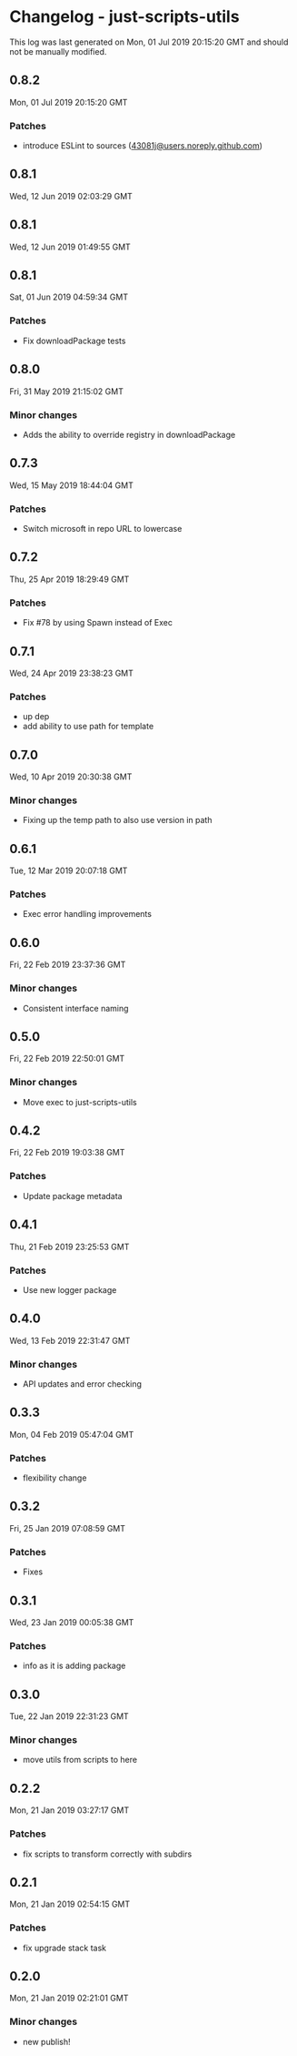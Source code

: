 # Changelog - just-scripts-utils

This log was last generated on Mon, 01 Jul 2019 20:15:20 GMT and should not be manually modified.

## 0.8.2
Mon, 01 Jul 2019 20:15:20 GMT

### Patches

- introduce ESLint to sources (43081j@users.noreply.github.com)

## 0.8.1
Wed, 12 Jun 2019 02:03:29 GMT

## 0.8.1
Wed, 12 Jun 2019 01:49:55 GMT

## 0.8.1
Sat, 01 Jun 2019 04:59:34 GMT

### Patches

- Fix downloadPackage tests

## 0.8.0
Fri, 31 May 2019 21:15:02 GMT

### Minor changes

- Adds the ability to override registry in downloadPackage

## 0.7.3
Wed, 15 May 2019 18:44:04 GMT

### Patches

- Switch microsoft in repo URL to lowercase

## 0.7.2
Thu, 25 Apr 2019 18:29:49 GMT

### Patches

- Fix #78 by using Spawn instead of Exec

## 0.7.1
Wed, 24 Apr 2019 23:38:23 GMT

### Patches

- up dep
- add ability to use path for template

## 0.7.0
Wed, 10 Apr 2019 20:30:38 GMT

### Minor changes

- Fixing up the temp path to also use version in path

## 0.6.1
Tue, 12 Mar 2019 20:07:18 GMT

### Patches

- Exec error handling improvements

## 0.6.0
Fri, 22 Feb 2019 23:37:36 GMT

### Minor changes

- Consistent interface naming

## 0.5.0
Fri, 22 Feb 2019 22:50:01 GMT

### Minor changes

- Move exec to just-scripts-utils

## 0.4.2
Fri, 22 Feb 2019 19:03:38 GMT

### Patches

- Update package metadata

## 0.4.1
Thu, 21 Feb 2019 23:25:53 GMT

### Patches

- Use new logger package

## 0.4.0
Wed, 13 Feb 2019 22:31:47 GMT

### Minor changes

- API updates and error checking

## 0.3.3
Mon, 04 Feb 2019 05:47:04 GMT

### Patches

- flexibility change

## 0.3.2
Fri, 25 Jan 2019 07:08:59 GMT

### Patches

- Fixes

## 0.3.1
Wed, 23 Jan 2019 00:05:38 GMT

### Patches

- info as it is adding package

## 0.3.0
Tue, 22 Jan 2019 22:31:23 GMT

### Minor changes

- move utils from scripts to here

## 0.2.2
Mon, 21 Jan 2019 03:27:17 GMT

### Patches

- fix scripts to transform correctly with subdirs

## 0.2.1
Mon, 21 Jan 2019 02:54:15 GMT

### Patches

- fix upgrade stack task

## 0.2.0
Mon, 21 Jan 2019 02:21:01 GMT

### Minor changes

- new publish!

